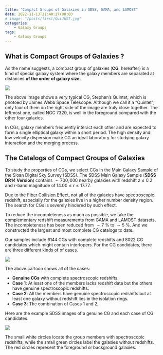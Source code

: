 ```yaml
---
title: "Compact Groups of Galaxies in SDSS, GAMA, and LAMOST"
date: 2022-11-13T21:40:27+08:00
# image: "/posts/first/QuiJWST.jpg"
categories:
    - Galaxy Groups
tags:
    - Galaxy Groups
---
```


## What is Compact Groups of Galaxies ?

As the name suggests, a compact group of galaxies (**CG**, hereafter) is a kind of special galaxy system where the galaxy members are separated at distances **of the order of galaxy size**. 

![](/posts/first/QuiJWST.png)

The above image shows a very typical CG, Stephan’s Quintet, which is photoed by James Webb Space Telescope. Although we call it a “Quintet", only four of them on the right side of the image are truly close together. The leftmost one, called NGC 7320, is well in the foreground compared with the other four galaxies. 

In CGs, galaxy members frequently interact each other and are expected to form a single elliptical galaxy within a short period. The high density and low velocity dispersion make CG an ideal laboratory for studying galaxy interaction and the merging process. 

## The Catalogs of Compact Groups of Galaxies

To study the properties of CGs, we select CGs in the Main Galaxy Sample of the Sloan Digital Sky Survey (SDSS). The SDSS Main Galaxy Sample (**SDSS DR14 Version**) contains $\sim 700,000$ nearby galaxies with redshift $z \le 0.2$ and $r$-band magnitude of $14.00 \le r \le 17.77$. 

Due to the [Fiber Collision Effect](https://www.sdss.org/dr16/algorithms/legacy_tiling/#FiberCollisions), not all of the galaxies have spectroscopic redshift, especially for the galaxies live in a higher number density region. The search for CGs is severely hindered by such effect.

To reduce the incompleteness as much as possible, we take the complementary redshift measurements from GAMA and LAMOST datasets. The incompleteness has been reduced from $\sim 7$ % to $\sim 5$ %. And we constructed the largest and most complete CG catalogs to date. 

Our samples include 6144 CGs with complete redshifts and 8022 CG candidates which might contain interlopers. For the CG candidates, there are three different kinds of of cases.

![](/posts/first/Case.png)

The above cartoon shows all of the cases:

- **Genuine CGs** with complete spectroscopic redshifts.
- **Case 1**: At least one of the members lacks redshift data but the others have genuine spectroscopic redshifts.
- **Case 2**: All the members have genuine spectroscopic redshifts but at least one galaxy without redshift lies in the isolation rings.
- **Case 3**: The combination of Cases 1 and 2.

Here are the example SDSS images of a genuine CG and each case of CG candidates. 

![](/posts/first/CP4.png)

The small white circles locate the group members with spectroscopic redshifts, while the small green circles label the galaxies without redshifts. The red circles represent the foreground or background galaxies. 
